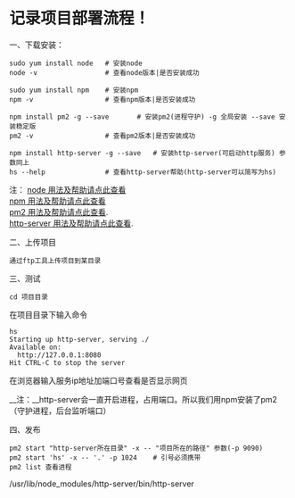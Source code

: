 # 记录项目部署流程！

一、下载安装：

	sudo yum install node 	# 安装node
	node -v					# 查看node版本|是否安装成功

	sudo yum install npm	# 安装npm
	npm -v 					# 查看npm版本|是否安装成功

	npm install pm2 -g --save 		# 安装pm2(进程守护) -g 全局安装 --save 安装稳定版
	pm2 -v 					# 查看pm2版本|是否安装成功

	npm install http-server -g --save	# 安装http-server(可启动http服务) 参数同上
	hs --help				# 查看http-server帮助(http-server可以简写为hs)

注：
    [node 用法及帮助请点此查看](https://github.com/roy-lau/nodejs)<br>
    [npm 用法及帮助请点此查看](https://github.com/roy-lau/nodejs)<br>
    [pm2 用法及帮助请点此查看](https://github.com/roy-lau/log/blob/master/static-pages-deploy/pm2.md).<br>
    [http-server 用法及帮助请点此查看](https://github.com/roy-lau/log/blob/master/static-pages-deploy/http-server.md).
    
二、上传项目
	
	通过ftp工具上传项目到某目录

三、测试
	
	cd 项目目录

在项目目录下输入命令

	hs
	Starting up http-server, serving ./
	Available on:
	  http://127.0.0.1:8080
	Hit CTRL-C to stop the server

在浏览器输入服务ip地址加端口号查看是否显示网页

__注：__http-server会一直开启进程，占用端口。所以我们用npm安装了pm2（守护进程，后台监听端口）

四、发布

  	pm2 start "http-server所在目录" -x -- "项目所在的路径" 参数(-p 9090)
	pm2 start 'hs' -x -- '.' -p 1024 	# 引号必须携带
   	pm2 list 查看进程
   	
/usr/lib/node_modules/http-server/bin/http-server
